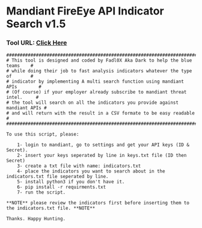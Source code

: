 # Mandiant FireEye API Indicator Search v1.5

### Tool URL: [Click Here](https://github.com/Aboalfadl/aboalfadl.github.io/tree/main/Mandiant%20FireEye%20API%20Indicator%20Search%20v1.5)

	################################################################################
	# This tool is designed and coded by Fadl0X Aka Dark to help the blue teams    #
	# while doing their job to fast analysis indicators whatever the type of       # 
	# indicator by implementing A multi search function using mandiant APIs        #
	# (Of course) if your employer already subscribe to mandiant threat intel.     #
	# the tool will search on all the indicators you provide against mandiant APIs # 
	# and will return with the result in a CSV formate to be easy readable         #
	################################################################################                 
	
	To use this script, please:
	
	    1- login to mandiant, go to settings and get your API keys (ID & Secret).
	    2- insert your keys seperated by line in keys.txt file (ID then Secret)
	    3- create a txt file with name: indicators.txt
	    4- place the indicators you want to search about in the indicators.txt file seperated by line.
	    5- install python3 if you don't have it.
	    6- pip install -r requirments.txt
	    7- run the script.
	
	**NOTE** please review the indicators first before inserting them to the indicators.txt file. **NOTE**
	
	Thanks. Happy Hunting.
